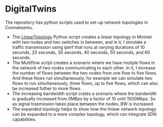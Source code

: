 # DigitalTwins
The repository has python scripts used to set-up network topologies in Comnetsemu.
- The [LinearTopology](https://github.com/johnsengendo/DigitalTwins/blob/main/linear_topology.py) Python script creates a linear topology in Mininet with two nodes and two switches in between, and in it, I simulate a traffic transmission using iperf that runs at varying durations of 10 seconds, 20 seconds, 30 seconds, 40 seconds, 50 seconds, and 60 seconds.
- The Multiflow script creates a scenario where we have mutiple flows in the network of two nodes communicating to each other. In it, I increase the number of flows between the two nodes from one flow to five flows. And these flows run simultaneously, for example we can simulate two flows to run simultaneously, three flows, up to five flows, which can also be increased futher to more flows.
- The increasing bandwidth script crates a scenario where the bandwidth is gradually increased from 0MBps by a factor of 10 until 1500Mbps. So as signal trasmission takes place between the nodes, BW is increased.
- The expanded topology helps to show how the liniear network topology can be expanded to a more complex topology, which can integrate SDN capabilities.
